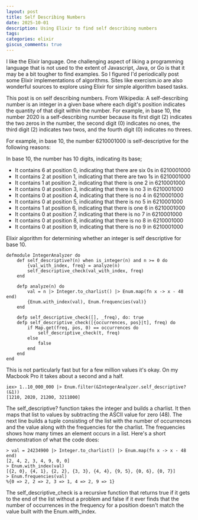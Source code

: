 ```yaml
---
layout: post
title: Self Describing Numbers
date: 2025-10-01
description: Using Elixir to find self describing numbers
tags:
categories: elixir
giscus_comments: true
---
```


I like the Elixir language. One challenging aspect of liking a programming language that is not used to the extent of Javascript, Java, or Go is that it may be a bit tougher to find examples. So I figured I'd periodically post some Elixir implementations of algorithms. Sites like exercism.io are also wonderful sources to explore using Elixir for simple algorithm based tasks.

This post is on self describing numbers. From Wikipedia: A self-describing number is an integer in a given base where each digit's position indicates the quantity of that digit within the number. For example, in base 10, the number 2020 is a self-describing number because its first digit (2) indicates the two zeros in the number, the second digit (0) indicates no ones, the third digit (2) indicates two twos, and the fourth digit (0) indicates no threes.

For example, in base 10, the number 6210001000 is self-descriptive for the following reasons:

In base 10, the number has 10 digits, indicating its base;

- It contains 6 at position 0, indicating that there are six 0s in 6210001000
- It contains 2 at position 1, indicating that there are two 1s in 6210001000
- It contains 1 at position 2, indicating that there is one 2 in 6210001000
- It contains 0 at position 3, indicating that there is no 3 in 6210001000
- It contains 0 at position 4, indicating that there is no 4 in 6210001000
- It contains 0 at position 5, indicating that there is no 5 in 6210001000
- It contains 1 at position 6, indicating that there is one 6 in 6210001000
- It contains 0 at position 7, indicating that there is no 7 in 6210001000
- It contains 0 at position 8, indicating that there is no 8 in 6210001000
- It contains 0 at position 9, indicating that there is no 9 in 6210001000

Elixir algorithm for determining whether an integer is self descriptive for base 10.

```
defmodule IntegerAnalyzer do
    def self_descriptive?(n) when is_integer(n) and n >= 0 do
        {val_with_index, freq} = analyze(n)
        self_descriptive_check(val_with_index, freq)
    end

    defp analyze(n) do
        val = n |> Integer.to_charlist() |> Enum.map(fn x -> x - 48 end)
        {Enum.with_index(val), Enum.frequencies(val)}
    end

    defp self_descriptive_check([], _freq), do: true
    defp self_descriptive_check([{occurrences, pos}|t], freq) do
        if Map.get(freq, pos, 0) == occurrences do
            self_descriptive_check(t, freq)
        else
            false
        end
    end
end
```

This is not particularly fast but for a few million values it's okay. On my Macbook Pro it takes about a second and a half.

```
iex> 1..10_000_000 |> Enum.filter(&IntegerAnalyzer.self_descriptive?(&1))
[1210, 2020, 21200, 3211000]
```

The self_descriptive? function takes the integer and builds a charlist. It then maps that list to values by subtracting the ASCII value for zero (48). The next
line builds a tuple consisting of the list with the number of occurrences and the value along with the frequencies for the charlist. The frequencies shows how many times an element occurs in a list. Here's a short demonstration of what the code does:

```
> val = 24234900 |> Integer.to_charlist() |> Enum.map(fn x -> x - 48 end)
[2, 4, 2, 3, 4, 9, 0, 0]
> Enum.with_index(val)
[{2, 0}, {4, 1}, {2, 2}, {3, 3}, {4, 4}, {9, 5}, {0, 6}, {0, 7}]
> Enum.frequencies(val)
%{0 => 2, 2 => 2, 3 => 1, 4 => 2, 9 => 1}
```

The self_descriptive_check is a recursive function that returns true if it gets to the end of the list without a problem and false if it ever finds that the number of occurrences in the frequency for a position doesn't match the value built with the Enum.with_index.
